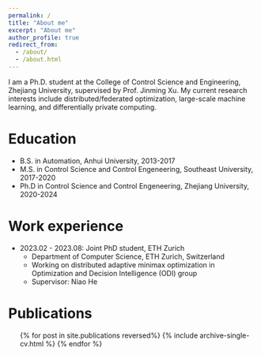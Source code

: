 ```yaml
---
permalink: /
title: "About me"
excerpt: "About me"
author_profile: true
redirect_from: 
  - /about/
  - /about.html
---
```


I am a Ph.D. student at the College of Control Science and Engineering, Zhejiang University, supervised by Prof. Jinming Xu. My current research interests include distributed/federated optimization, large-scale machine learning, and differentially private computing.

Education
======
* B.S. in Automation, Anhui University, 2013-2017
* M.S. in Control Science and Control Engeneering, Southeast University, 2017-2020
* Ph.D in Control Science and Control Engeneering, Zhejiang University, 2020-2024

Work experience
======
* 2023.02 - 2023.08:  Joint PhD student, ETH Zurich
  * Department of Computer Science, ETH Zurich, Switzerland
  * Working on distributed adaptive minimax optimization in Optimization and Decision Intelligence (ODI) group
  * Supervisor: Niao He

Publications
======
  <ul>{% for post in site.publications reversed%}
    {% include archive-single-cv.html %}
  {% endfor %}</ul>



